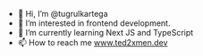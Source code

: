 - 👋 Hi, I’m @tugrulkartega
- 👀 I’m interested in frontend development.
- 🌱 I’m currently learning Next JS and TypeScript
- 📫 How to reach me www.ted2xmen.dev

<!---
tugrulkartega/tugrulkartega is a ✨ special ✨ repository because its `README.md` (this file) appears on your GitHub profile.
You can click the Preview link to take a look at your changes.
--->
